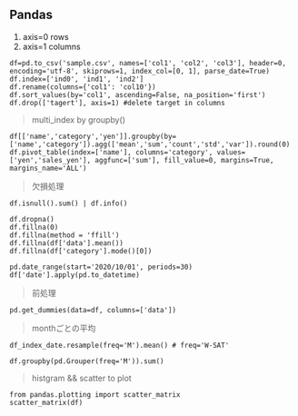 ## Pandas

1. axis=0 rows
2. axis=1 columns

```
df=pd.to_csv('sample.csv', names=['col1', 'col2', 'col3'], header=0, encoding='utf-8', skiprows=1, index_col=[0, 1], parse_date=True)
df.index=['ind0', 'ind1', 'ind2']
df.rename(columns={'col1': 'col10'})
df.sort_values(by='col1', ascending=False, na_position='first')
df.drop(['tagert'], axis=1) #delete target in columns
```
> multi_index by groupby()
```
df[['name','category','yen']].groupby(by=['name','category']).agg(['mean','sum','count','std','var']).round(0) 
df.pivot_table(index=['name'], columns='category', values=['yen','sales_yen'], aggfunc=['sum'], fill_value=0, margins=True, margins_name='ALL')
```

> 欠損処理
```
df.isnull().sum() | df.info()

df.dropna()
df.fillna(0)
df.fillna(method = 'ffill')
df.fillna(df['data'].mean())
df.fillna(df['category'].mode()[0])
```

```
pd.date_range(start='2020/10/01', periods=30)
df['date'].apply(pd.to_datetime)
```
> 前処理
```
pd.get_dummies(data=df, columns=['data'])
```

> monthごとの平均
```
df_index_date.resample(freq='M').mean() # freq='W-SAT'

df.groupby(pd.Grouper(freq='M')).sum()
```
> histgram && scatter to plot
```
from pandas.plotting import scatter_matrix
scatter_matrix(df)
```

